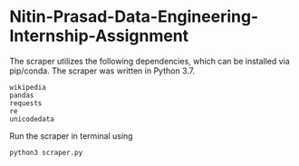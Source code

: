 # Nitin-Prasad-Data-Engineering-Internship-Assignment

The scraper utilizes the following dependencies, which can be installed via pip/conda. The scraper was written in Python 3.7.

```
wikipedia
pandas
requests
re
unicodedata
```
Run the scraper in terminal using

```
python3 scraper.py
```
